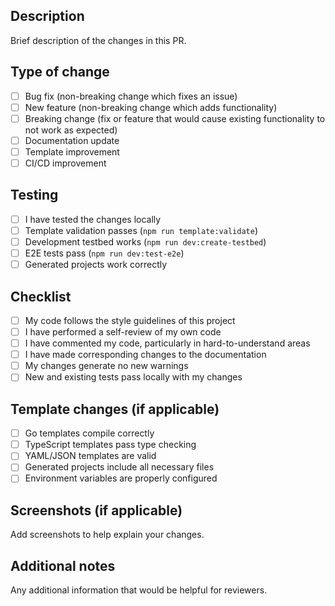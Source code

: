 ## Description
Brief description of the changes in this PR.

## Type of change
- [ ] Bug fix (non-breaking change which fixes an issue)
- [ ] New feature (non-breaking change which adds functionality)
- [ ] Breaking change (fix or feature that would cause existing functionality to not work as expected)
- [ ] Documentation update
- [ ] Template improvement
- [ ] CI/CD improvement

## Testing
- [ ] I have tested the changes locally
- [ ] Template validation passes (`npm run template:validate`)
- [ ] Development testbed works (`npm run dev:create-testbed`)
- [ ] E2E tests pass (`npm run dev:test-e2e`)
- [ ] Generated projects work correctly

## Checklist
- [ ] My code follows the style guidelines of this project
- [ ] I have performed a self-review of my own code
- [ ] I have commented my code, particularly in hard-to-understand areas
- [ ] I have made corresponding changes to the documentation
- [ ] My changes generate no new warnings
- [ ] New and existing tests pass locally with my changes

## Template changes (if applicable)
- [ ] Go templates compile correctly
- [ ] TypeScript templates pass type checking
- [ ] YAML/JSON templates are valid
- [ ] Generated projects include all necessary files
- [ ] Environment variables are properly configured

## Screenshots (if applicable)
Add screenshots to help explain your changes.

## Additional notes
Any additional information that would be helpful for reviewers.
